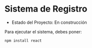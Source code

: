 <h1> Sistema de Registro </h1>

- Estado del Proyecto: En construcción

Para ejecutar el sistema, debes poner:

```npm install react```
